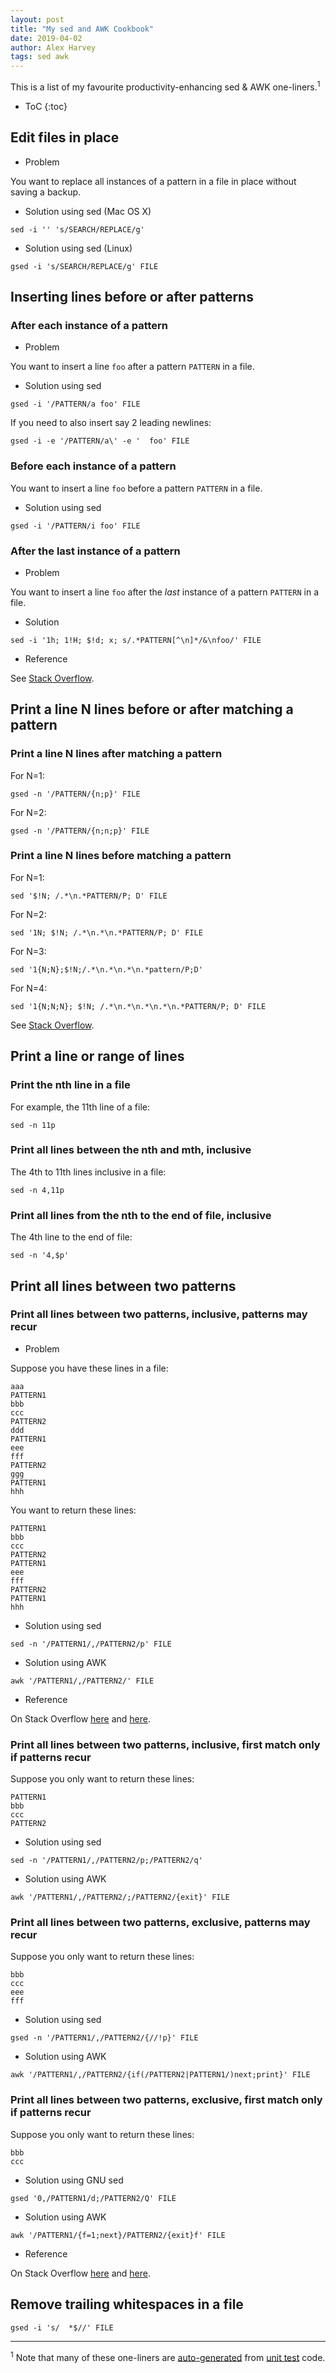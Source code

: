 ```yaml
---
layout: post
title: "My sed and AWK Cookbook"
date: 2019-04-02
author: Alex Harvey
tags: sed awk
---
```


This is a list of my favourite productivity-enhancing sed & AWK one-liners.<sup>1</sup>

- ToC
{:toc}

## Edit files in place

- Problem

You want to replace all instances of a pattern in a file in place without saving a backup.

- Solution using sed (Mac OS X)

```text
sed -i '' 's/SEARCH/REPLACE/g'
```

- Solution using sed (Linux)

```text
gsed -i 's/SEARCH/REPLACE/g' FILE
```

## Inserting lines before or after patterns

### After each instance of a pattern

- Problem

You want to insert a line `foo` after a pattern `PATTERN` in a file.

- Solution using sed

```text
gsed -i '/PATTERN/a foo' FILE
```

If you need to also insert say 2 leading newlines:

```text
gsed -i -e '/PATTERN/a\' -e '  foo' FILE
```

### Before each instance of a pattern

You want to insert a line `foo` before a pattern `PATTERN` in a file.

- Solution using sed

```text
gsed -i '/PATTERN/i foo' FILE
```

### After the last instance of a pattern

- Problem

You want to insert a line `foo` after the _last_ instance of a pattern `PATTERN` in a file.

- Solution

```text
sed -i '1h; 1!H; $!d; x; s/.*PATTERN[^\n]*/&\nfoo/' FILE
```

- Reference

See [Stack Overflow](https://stackoverflow.com/a/37911473/3787051).

## Print a line N lines before or after matching a pattern

### Print a line N lines after matching a pattern

For N=1:

```text
gsed -n '/PATTERN/{n;p}' FILE
```

For N=2:

```text
gsed -n '/PATTERN/{n;n;p}' FILE
```

### Print a line N lines before matching a pattern

For N=1:

```text
sed '$!N; /.*\n.*PATTERN/P; D' FILE
```

For N=2:

```text
sed '1N; $!N; /.*\n.*\n.*PATTERN/P; D' FILE
```

For N=3:

```text
sed '1{N;N};$!N;/.*\n.*\n.*\n.*pattern/P;D'
```

For N=4:

```text
sed '1{N;N;N}; $!N; /.*\n.*\n.*\n.*\n.*PATTERN/P; D' FILE
```

See [Stack Overflow](https://unix.stackexchange.com/a/283489/231569).

## Print a line or range of lines

### Print the nth line in a file

For example, the 11th line of a file:

```text
sed -n 11p
```

### Print all lines between the nth and mth, inclusive

The 4th to 11th lines inclusive in a file:

```text
sed -n 4,11p
```

### Print all lines from the nth to the end of file, inclusive

The 4th line to the end of file:

```text
sed -n '4,$p'
```

## Print all lines between two patterns

### Print all lines between two patterns, inclusive, patterns may recur

- Problem

Suppose you have these lines in a file:

```text
aaa
PATTERN1
bbb
ccc
PATTERN2
ddd
PATTERN1
eee
fff
PATTERN2
ggg
PATTERN1
hhh
```

You want to return these lines:

```text
PATTERN1
bbb
ccc
PATTERN2
PATTERN1
eee
fff
PATTERN2
PATTERN1
hhh
```

- Solution using sed

```text
sed -n '/PATTERN1/,/PATTERN2/p' FILE
```

- Solution using AWK

```text
awk '/PATTERN1/,/PATTERN2/' FILE
```

- Reference

On Stack Overflow [here](https://stackoverflow.com/a/38978201/3787051) and [here](https://stackoverflow.com/a/38972737/3787051).

### Print all lines between two patterns, inclusive, first match only if patterns recur

Suppose you only want to return these lines:

```text
PATTERN1
bbb
ccc
PATTERN2
```

- Solution using sed

```text
sed -n '/PATTERN1/,/PATTERN2/p;/PATTERN2/q'
```

- Solution using AWK

```text
awk '/PATTERN1/,/PATTERN2/;/PATTERN2/{exit}' FILE
```

### Print all lines between two patterns, exclusive, patterns may recur

Suppose you only want to return these lines:

```text
bbb
ccc
eee
fff
```

- Solution using sed

```text
gsed -n '/PATTERN1/,/PATTERN2/{//!p}' FILE
```

- Solution using AWK

```text
awk '/PATTERN1/,/PATTERN2/{if(/PATTERN2|PATTERN1/)next;print}' FILE
```

### Print all lines between two patterns, exclusive, first match only if patterns recur

Suppose you only want to return these lines:

```text
bbb
ccc
```

- Solution using GNU sed

```text
gsed '0,/PATTERN1/d;/PATTERN2/Q' FILE
```

- Solution using AWK

```text
awk '/PATTERN1/{f=1;next}/PATTERN2/{exit}f' FILE
```

- Reference

On Stack Overflow [here](https://stackoverflow.com/a/55220428/3787051) and [here](https://stackoverflow.com/a/55222083/3787051).

## Remove trailing whitespaces in a file

```text
gsed -i 's/  *$//' FILE
```

---

<sup>1</sup> Note that many of these one-liners are [auto-generated](https://github.com/alexharv074/alexharv074.github.io/blob/master/erb/2019-04-02-my-sed-and-awk-cookbook.md.erb#L9-L24) from [unit test](https://github.com/alexharv074/alexharv074.github.io/blob/master/shunit2/sed_and_awk_cookbook.sh) code.
<!-- vim: set ft=liquid: -->
